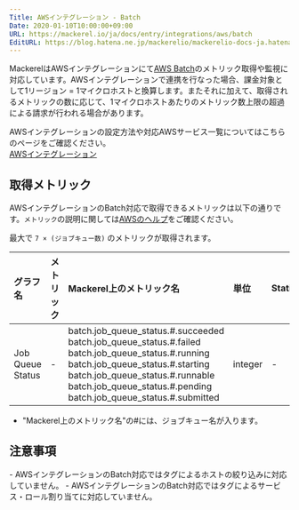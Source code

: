 ```yaml
---
Title: AWSインテグレーション - Batch
Date: 2020-01-10T10:00:00+09:00
URL: https://mackerel.io/ja/docs/entry/integrations/aws/batch
EditURL: https://blog.hatena.ne.jp/mackerelio/mackerelio-docs-ja.hatenablog.mackerel.io/atom/entry/26006613498446796
---
```


MackerelはAWSインテグレーションにて<a href="https://aws.amazon.com/jp/batch/" target="_blank">AWS Batch</a>のメトリック取得や監視に対応しています。AWSインテグレーションで連携を行なった場合、課金対象として1リージョン = 1マイクロホストと換算します。またそれに加えて、取得されるメトリックの数に応じて、1マイクロホストあたりのメトリック数上限の超過による請求が行われる場合があります。

AWSインテグレーションの設定方法や対応AWSサービス一覧についてはこちらのページをご確認ください。<br>
<a href="https://mackerel.io/ja/docs/entry/integrations/aws">AWSインテグレーション</a>

## 取得メトリック
AWSインテグレーションのBatch対応で取得できるメトリックは以下の通りです。`メトリック`の説明に関しては<a href="https://docs.aws.amazon.com/ja_jp/batch/latest/userguide/job_states.html" target="_blank">AWSのヘルプ</a>をご確認ください。

最大で `7 × (ジョブキュー数)` のメトリックが取得されます。

|グラフ名|メトリック|Mackerel上のメトリック名|単位|Statistics|
|:---|:---|:---|:---|:---|
|Job Queue Status|-|batch.job_queue_status.#.succeeded<br>batch.job_queue_status.#.failed<br>batch.job_queue_status.#.running<br>batch.job_queue_status.#.starting<br>batch.job_queue_status.#.runnable<br>batch.job_queue_status.#.pending<br>batch.job_queue_status.#.submitted|integer|-|

- "Mackerel上のメトリック名"の#には、ジョブキュー名が入ります。

<h2 id="notes">注意事項</h2>
- AWSインテグレーションのBatch対応ではタグによるホストの絞り込みに対応していません。
- AWSインテグレーションのBatch対応ではタグによるサービス・ロール割り当てに対応していません。
